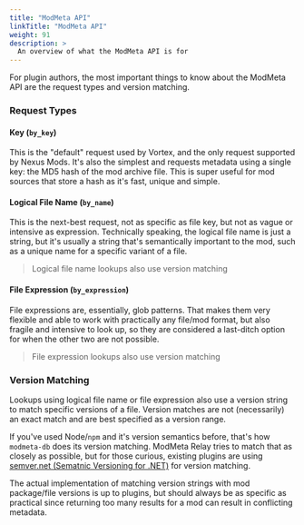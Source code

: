 ```yaml
---
title: "ModMeta API"
linkTitle: "ModMeta API"
weight: 91
description: >
  An overview of what the ModMeta API is for
---
```


For plugin authors, the most important things to know about the ModMeta API are the request types and version matching.

### Request Types

#### Key (`by_key`)

This is the "default" request used by Vortex, and the only request supported by Nexus Mods. It's also the simplest and requests metadata using a single key: the MD5 hash of the mod archive file. This is super useful for mod sources that store a hash as it's fast, unique and simple.

#### Logical File Name (`by_name`)

This is the next-best request, not as specific as file key, but not as vague or intensive as expression. Technically speaking, the logical file name is just a string, but it's usually a string that's semantically important to the mod, such as a unique name for a specific variant of a file.

> Logical file name lookups also use version matching

#### File Expression (`by_expression`)

File expressions are, essentially, glob patterns. That makes them very flexible and able to work with practically any file/mod format, but also fragile and intensive to look up, so they are considered a last-ditch option for when the other two are not possible.

> File expression lookups also use version matching

### Version Matching

Lookups using logical file name or file expression also use a version string to match specific versions of a file. Version matches are not (necessarily) an exact match and are best specified as a version range.

If you've used Node/`npm` and it's version semantics before, that's how `modmeta-db` does its version matching. ModMeta Relay tries to match that as closely as possible, but for those curious, existing plugins are using [semver.net (Sematnic Versioning for .NET)](https://github.com/adamreeve/semver.net) for version matching.

The actual implementation of matching version strings with mod package/file versions is up to plugins, but should always be as specific as practical since returning too many results for a mod can result in conflicting metadata.